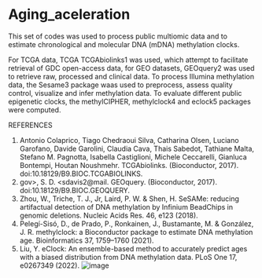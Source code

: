 # Aging_aceleration

This set of codes was used to process public multiomic data and to estimate chronological and molecular DNA (mDNA) methylation clocks.

For TCGA data, TCGA TCGAbiolinks1 was used, which attempt to facilitate retrieval of GDC open-access data, for GEO datasets, GEOquery2 was used to retrieve raw, processed and clinical data. To process Illumina methylation data, the Sesame3 package waas used to preprocess, assess quality control, visualize and infer methylation data. 
To evaluate different public epigenetic clocks, the methylCIPHER, methylclock4 and eclock5 packages were computed.

REFERENCES
1.	Antonio Colaprico, Tiago Chedraoui Silva, Catharina Olsen, Luciano Garofano, Davide Garolini, Claudia Cava, Thais Sabedot, Tathiane Malta, Stefano M. Pagnotta, Isabella Castiglioni, Michele Ceccarelli, Gianluca Bontempi, Houtan Noushmehr. TCGAbiolinks. (Bioconductor, 2017). doi:10.18129/B9.BIOC.TCGABIOLINKS.
2.	gov>, S. D. <sdavis2@mail. GEOquery. (Bioconductor, 2017). doi:10.18129/B9.BIOC.GEOQUERY.
3.	Zhou, W., Triche, T. J., Jr, Laird, P. W. & Shen, H. SeSAMe: reducing artifactual detection of DNA methylation by Infinium BeadChips in genomic deletions. Nucleic Acids Res. 46, e123 (2018).
4.	Pelegí-Sisó, D., de Prado, P., Ronkainen, J., Bustamante, M. & González, J. R. methylclock: a Bioconductor package to estimate DNA methylation age. Bioinformatics 37, 1759–1760 (2021).
5.	Liu, Y. eClock: An ensemble-based method to accurately predict ages with a biased distribution from DNA methylation data. PLoS One 17, e0267349 (2022).
![image](https://user-images.githubusercontent.com/83257526/235824479-41cceaba-0ba9-4071-95be-27944945a8fc.png)



